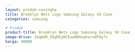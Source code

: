 ```yaml
---
layout: produk-casinghp
title: Brooklyn Nets Logo Samsung Galaxy S9 Case
categories: samsung

# Produk
product-title: Brooklyn Nets Logo Samsung Galaxy S9 Case
image-drive: 1GqmUR_OSgMIyN15uwKBXeqharudF6y7c
harga: 90000
---
```

